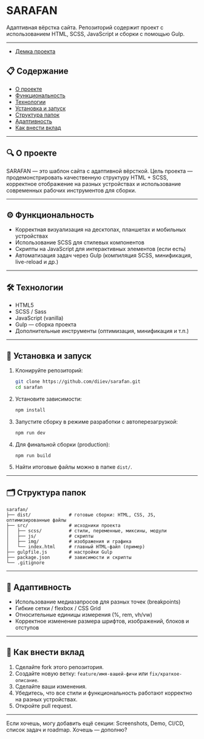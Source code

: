 # SARAFAN

Адаптивная вёрстка сайта. Репозиторий содержит проект с использованием HTML, SCSS, JavaScript и сборки с помощью Gulp.

---
* [Демка проекта](https://diiev.github.io/sarafan/dist/index.html)
## 📋 Содержание

* [О проекте](#-о-проекте)
* [Функциональность](#-функциональность)
* [Технологии](#-технологии)
* [Установка и запуск](#-установка-и-запуск)
* [Структура папок](#-структура-папок)
* [Адаптивность](#-адаптивность)
* [Как внести вклад](#-как-внести-вклад)
---

## 🔍 О проекте

SARAFAN — это шаблон сайта с адаптивной вёрсткой. Цель проекта — продемонстрировать качественную структуру HTML + SCSS, корректное отображение на разных устройствах и использование современных рабочих инструментов для сборки.

---

## ⚙️ Функциональность

* Корректная визуализация на десктопах, планшетах и мобильных устройствах
* Использование SCSS для стилевых компонентов
* Скрипты на JavaScript для интерактивных элементов (если есть)
* Автоматизация задач через Gulp (компиляция SCSS, минификация, live-reload и др.)

---

## 🛠 Технологии

* HTML5
* SCSS / Sass
* JavaScript (vanilla)
* Gulp — сборка проекта
* Дополнительные инструменты (оптимизация, минификация и т.п.)

---

## 🚀 Установка и запуск

1. Клонируйте репозиторий:

   ```bash
   git clone https://github.com/diiev/sarafan.git
   cd sarafan
   ```

2. Установите зависимости:

   ```bash
   npm install
   ```

3. Запустите сборку в режиме разработки с автоперезагрузкой:

   ```bash
   npm run dev
   ```

4. Для финальной сборки (production):

   ```bash
   npm run build
   ```

5. Найти итоговые файлы можно в папке `dist/`.

---

## 🗂 Структура папок

```text
sarafan/
├── dist/              # готовые сборки: HTML, CSS, JS, оптимизированные файлы
├── src/               # исходники проекта
│   ├── scss/          # стили, переменные, миксины, модули
│   ├── js/            # скрипты
│   ├── img/           # изображения и графика
│   └── index.html     # главный HTML-файл (пример)
├── gulpfile.js        # настройки Gulp
├── package.json       # зависимости и скрипты
└── .gitignore
```

---

## 📱 Адаптивность

* Использование медиазапросов для разных точек (breakpoints)
* Гибкие сетки / flexbox / CSS Grid
* Относительные единицы измерения (%, rem, vh/vw)
* Корректное изменение размера шрифтов, изображений, блоков и отступов

---

## 🤝 Как внести вклад

1. Сделайте fork этого репозитория.
2. Создайте новую ветку: `feature/имя-вашей-фичи` или `fix/краткое-описание`.
3. Сделайте ваши изменения.
4. Убедитесь, что все стили и функциональность работают корректно на разных устройствах.
5. Откройте pull request.

---

Если хочешь, могу добавить ещё секции: Screenshots, Demo, CI/CD, список задач и roadmap. Хочешь — дополню?
